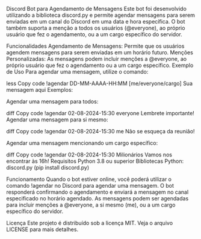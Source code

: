 Discord Bot para Agendamento de Mensagens
Este bot foi desenvolvido utilizando a biblioteca discord.py e permite agendar mensagens para serem enviadas em um canal do Discord em uma data e hora específica. O bot também suporta a menção a todos os usuários (@everyone), ao próprio usuário que fez o agendamento, ou a um cargo específico do servidor.

Funcionalidades
Agendamento de Mensagens: Permite que os usuários agendem mensagens para serem enviadas em um horário futuro.
Menções Personalizadas: As mensagens podem incluir menções a @everyone, ao próprio usuário que fez o agendamento ou a um cargo específico.
Exemplo de Uso
Para agendar uma mensagem, utilize o comando:

less
Copy code
!agendar DD-MM-AAAA-HH:MM [me/everyone/cargo] Sua mensagem aqui
Exemplos:

Agendar uma mensagem para todos:

diff
Copy code
!agendar 02-08-2024-15:30 everyone Lembrete importante!
Agendar uma mensagem para si mesmo:

diff
Copy code
!agendar 02-08-2024-15:30 me Não se esqueça da reunião!

Agendar uma mensagem mencionando um cargo específico:

diff
Copy code
!agendar 02-08-2024-15:30 Milionários Vamos nos encontrar às 16h!
Requisitos
Python 3.8 ou superior
Bibliotecas Python:
discord.py (pip install discord.py)

Funcionamento
Quando o bot estiver online, você poderá utilizar o comando !agendar no Discord para agendar uma mensagem.
O bot responderá confirmando o agendamento e enviará a mensagem no canal especificado no horário agendado.
As mensagens podem ser agendadas para incluir menções a @everyone, a si mesmo (me), ou a um cargo específico do servidor.


Licença
Este projeto é distribuído sob a licença MIT. Veja o arquivo LICENSE para mais detalhes.
